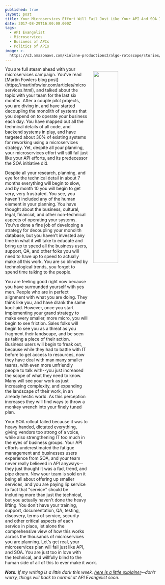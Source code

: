 ```yaml
---
published: true
layout: post
title: Your Microservices Effort Will Fail Just Like Your API And SOA Initiatives
date: 2017-08-29T16:00:00.000Z
tags:
  - API Evangelist
  - Microservices
  - Business of APIs
  - Politics of APIs
image: >-
  https://s3.amazonaws.com/kinlane-productions2/algo-rotoscope/stories/cargo-ship-zoomed-in-on-sea_light_dali.jpg
---
```

<p><img src="https://s3.amazonaws.com/kinlane-productions2/algo-rotoscope/stories/cargo-ship-zoomed-in-on-sea_light_dali.jpg" align="right" width="40%" style="padding: 15px;" /></p>You are full steam ahead with your microservices campaign. You've read [Martin Fowlers blog post](https://martinfowler.com/articles/microservices.html), and talked about the topic with your team for the last six months. After a couple pilot projects, you are diving in, and have started decoupling the monolith of systems that you depend on to operate your business each day. You have mapped out all the technical details of all code, and backend systems in play, and have targeted about 30% of existing systems for reworking using a microservices strategy. Yet, despite all your planning, your microservices effort will still fail just like your API efforts, and its predecessor the SOA initiative did.

Despite all your research, planning, and eye for the technical detail in about 7 months everything will begin to slow, and by month 10 you will begin to get very, very frustrated. You see, you haven't included any of the human element in your planning. You have thought about the business, cultural, legal, financial, and other non-technical aspects of operating your systems. You've done a fine job of developing a strategy for decoupling your monolith database, but you haven't invested any time in what it will take to educate and bring up to speed all the business users, support, QA, and other folks you will need to have up to speed to actually make all this work. You are so blinded by technological trends, you forget to spend time talking to the people.

You are feeling good right now because you have surrounded yourself with yes men. People who are in perfect alignment with what you are doing. They think like you, and have drank the same kool-aid. However, once you start implementing your grand strategy to make every smaller, more micro, you will begin to see friction. Sales folks will begin to see you as a threat as you fragment their landscape, and be seen as taking a piece of their action. Business users will begin to freak out, because while they had to battle with IT before to get access to resources, now they have deal with man many smaller teams, with even more unfriendly people to talk with--you just increased the scope of what they need to know. Many will see your work as just increasing complexity, and expanding the landscape of their work, in an already hectic world. As this perception increases they will find ways to throw a monkey wrench into your finely tuned plan.

Your SOA rollout failed because it was to heavy handed, dictated everything, giving vendors too strong of a voice, while also strengthening IT too much in the eyes of business groups. Your API efforts underestimated the fatigue management and businesses users experience from SOA, and your team never really believed in API anyways--they just thought it was a fad, trend, and pipe dream. Now your team is sold on it being all about offering up smaller services, and you are paying lip service to fact that "service" should be including more than just the technical, but you actually haven't done the heavy lifting. You don't have your training, support, documentation, QA, testing, discovery, terms of service, security and other critical aspects of each service in place, let alone the comprehensive view of how this works across the thousands of microservices you are planning. Let's get real, your microservices plan will fail just like API, and SOA. You are just too in love with the technical, and willfully blind to the human side of all of this to ever make it work.

_**Note:** If my writing is a little dark this week, [here is a little explainer](http://apievangelist.com/2017/08/28/api-rant-vs-api-research/)--don't worry, things will back to normal at API Evangelist soon._
